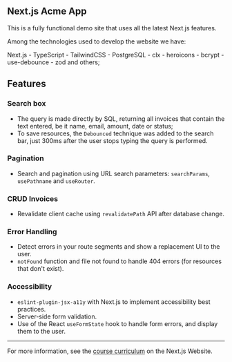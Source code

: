 ## Next.js Acme App

This is a fully functional demo site that uses all the latest Next.js features.

Among the technologies used to develop the website we have:

Next.js - TypeScript - TailwindCSS - PostgreSQL - clx - heroicons - bcrypt - use-debounce - zod and others;

## Features

### Search box

- The query is made directly by SQL, returning all invoices that contain the text entered, be it name, email, amount, date or status;
- To save resources, the `Debounced` technique was added to the search bar, just 300ms after the user stops typing the query is performed.

### Pagination

- Search and pagination using URL search parameters: `searchParams`, `usePathname` and `useRouter`.

### CRUD Invoices

- Revalidate client cache using `revalidatePath` API after database change.

### Error Handling

- Detect errors in your route segments and show a replacement UI to the user.
- `notFound` function and file not found to handle 404 errors (for resources that don't exist).

### Accessibility

- `eslint-plugin-jsx-a11y` with Next.js to implement accessibility best practices.
- Server-side form validation.
- Use of the React `useFormState` hook to handle form errors, and display them to the user.

---

For more information, see the [course curriculum](https://nextjs.org/learn) on the Next.js Website.
